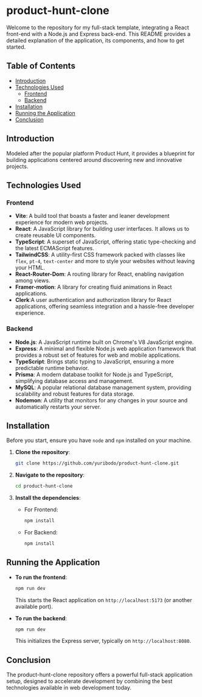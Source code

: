 # product-hunt-clone

Welcome to the repository for my full-stack template, integrating a React front-end with a Node.js and Express back-end. This README provides a detailed explanation of the application, its components, and how to get started.

## Table of Contents

- [Introduction](#introduction)
- [Technologies Used](#technologies-used)
  - [Frontend](#frontend)
  - [Backend](#backend)
- [Installation](#installation)
- [Running the Application](#running-the-application)
- [Conclusion](#conclusion)

## Introduction

Modeled after the popular platform Product Hunt, it provides a blueprint for building applications centered around discovering new and innovative projects.

## Technologies Used

### Frontend

- **Vite**: A build tool that boasts a faster and leaner development experience for modern web projects.
- **React**: A JavaScript library for building user interfaces. It allows us to create reusable UI components.
- **TypeScript**: A superset of JavaScript, offering static type-checking and the latest ECMAScript features.
- **TailwindCSS**: A utility-first CSS framework packed with classes like `flex`, `pt-4`, `text-center` and more to style your websites without leaving your HTML.
- **React-Router-Dom**: A routing library for React, enabling navigation among views.
- **Framer-motion**:  A library for creating fluid animations in React applications.
- **Clerk**:A user authentication and authorization library for React applications, offering seamless integration and a hassle-free developer experience.

### Backend

- **Node.js**: A JavaScript runtime built on Chrome's V8 JavaScript engine.
- **Express**: A minimal and flexible Node.js web application framework that provides a robust set of features for web and mobile applications.
- **TypeScript**: Brings static typing to JavaScript, ensuring a more predictable runtime behavior.
- **Prisma**: A modern database toolkit for Node.js and TypeScript, simplifying database access and management.
- **MySQL**: A popular relational database management system, providing scalability and robust features for data storage.
- **Nodemon**: A utility that monitors for any changes in your source and automatically restarts your server.

## Installation

Before you start, ensure you have `node` and `npm` installed on your machine. 

1. **Clone the repository**:
   
   ```bash
   git clone https://github.com/yuribodo/product-hunt-clone.git
   ```

2. **Navigate to the repository**:

   ```bash
   cd product-hunt-clone
   ```

3. **Install the dependencies**:

   - For Frontend:
   
     ```bash
     npm install
     ```

   - For Backend:

     ```bash
     npm install
     ```

## Running the Application

- **To run the frontend**:

  ```bash
  npm run dev
  ```

  This starts the React application on `http://localhost:5173` (or another available port).

- **To run the backend**:

  ```bash
  npm run dev
  ```

  This initializes the Express server, typically on `http://localhost:8080`.



## Conclusion

The product-hunt-clone repository offers a powerful full-stack application setup, designed to accelerate development by combining the best technologies available in web development today. 
